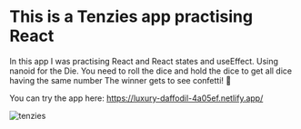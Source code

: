 # This is a Tenzies app practising React

In this app I was practising React and React states and useEffect.
Using nanoid for the Die. You need to roll the dice and hold the dice to get all dice having the same number
The winner gets to see confetti! 🎉

You can try the app here: https://luxury-daffodil-4a05ef.netlify.app/

![tenzies](https://user-images.githubusercontent.com/86847314/229174000-6b19444d-b6b7-4ec7-962e-58ab0f55688f.JPG)
